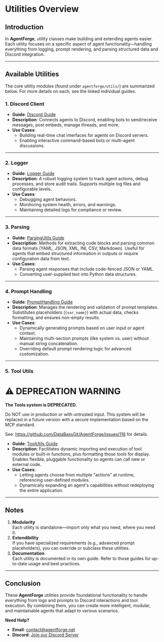 # Utilities Overview

## Introduction

In **AgentForge**, utility classes make building and extending agents easier. Each utility focuses on a specific aspect of agent functionality—handling everything from logging, prompt rendering, and parsing structured data and Discord integration.

---

## Available Utilities

The core utility modules (found under `agentforge/utils/`) are summarized below. For more details on each, see the linked individual guides.

### **1. Discord Client**

- **Guide**: [Discord Guide](DiscordClient.md)
- **Description**: Connects agents to Discord, enabling bots to send/receive messages, post embeds, manage threads, and more.
- **Use Cases**:
  - Building real-time chat interfaces for agents on Discord servers.
  - Enabling interactive command-based bots or multi-agent discussions.

---

### **2. Logger**

- **Guide**: [Logger Guide](Logger.md)
- **Description**: A robust logging system to track agent actions, debug processes, and store audit trails. Supports multiple log files and configurable levels.
- **Use Cases**:
  - Debugging agent behaviors.
  - Monitoring system health, errors, and warnings.
  - Maintaining detailed logs for compliance or review.

---

### **3. Parsing**

- **Guide**: [ParsingUtils Guide](ParsingUtils.md)
- **Description**: Methods for extracting code blocks and parsing common data formats (YAML, JSON, XML, INI, CSV, Markdown). Useful for agents that embed structured information in outputs or require configuration data from text.
- **Use Cases**:
  - Parsing agent responses that include code-fenced JSON or YAML.
  - Converting user-supplied text into Python data structures.

---

### **4. Prompt Handling**

- **Guide**: [PromptHandling Guide](PromptHandling.md)
- **Description**: Manages the rendering and validation of prompt templates. Substitutes placeholders (`{var_name}`) with actual data, checks formatting, and ensures non-empty results.
- **Use Cases**:
  - Dynamically generating prompts based on user input or agent context.
  - Maintaining multi-section prompts (like system vs. user) without manual string concatenation.
  - Overriding default prompt rendering logic for advanced customization.

---

### **5. Tool Utils**

# ⚠️ DEPRECATION WARNING

**The Tools system is DEPRECATED.**

Do NOT use in production or with untrusted input. This system will be replaced in a future version with a secure implementation based on the MCP standard.

See: https://github.com/DataBassGit/AgentForge/issues/116 for details.

- **Guide**: [ToolUtils Guide](ToolUtils.md)
- **Description**: Facilitates dynamic importing and execution of tool modules or built-in functions, plus formatting those tools for display. Enables flexible, pluggable functionality so agents can call new or external code.
- **Use Cases**:
  - Letting agents choose from multiple "actions" at runtime, referencing user-defined modules.
  - Dynamically expanding an agent's capabilities without redeploying the entire application.

---

## Notes

1. **Modularity**  
   Each utility is standalone—import only what you need, where you need it.  
2. **Extendibility**  
   If you have specialized requirements (e.g., advanced prompt placeholders), you can override or subclass these utilities.  
3. **Documentation**  
   Each utility is documented in its own guide. Refer to those guides for up-to-date usage and best practices.

---

## Conclusion

These **AgentForge** utilities provide foundational functionality to handle everything from logs and prompts to Discord interactions and tool execution. By combining them, you can create more intelligent, modular, and maintainable agents that adapt to various scenarios.

**Need Help?**
- **Email**: [contact@agentforge.net](mailto:contact@agentforge.net)  
- **Discord**: [Join our Discord Server](https://discord.gg/ttpXHUtCW6)
